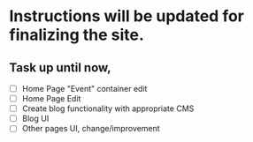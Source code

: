 # Instructions will be updated for finalizing the site.
Task up until now, 
- 
 - [ ] Home Page "Event" container edit
 - [ ] Home Page Edit
 - [ ] Create blog functionality with appropriate CMS
 - [ ] Blog UI
 - [ ] Other pages UI, change/improvement
